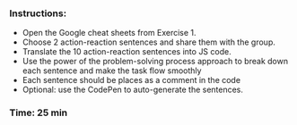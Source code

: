 ### Instructions:
* Open the Google cheat sheets from Exercise 1.
* Choose 2 action-reaction sentences and share them with the group.
* Translate the 10 action-reaction sentences into JS code.
* Use the power of the problem-solving process approach to break down each sentence and make the task flow smoothly
* Each sentence should be places as a comment in the code
* Optional: use the CodePen to auto-generate the sentences.


### Time: 25 min
